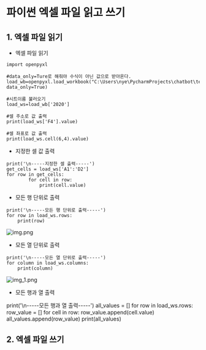 파이썬 엑셀 파일 읽고 쓰기
========================

## 1. 엑셀 파일 읽기

- 엑셀 파일 읽기
````
import openpyxl

#data_only=Ture로 해줘야 수식이 아닌 값으로 받아온다.
load_wb=openpyxl.load_workbook("C:\Users\nye\PycharmProjects\chatbot\test.xlsx", data_only=True)

#시트이름 불러오기
load_ws=load_wb['2020']

#셀 주소로 값 출력
print(load_ws['F4'].value)

#셀 좌표로 값 출력
print(load_ws.cell(6,4).value)
````

- 지정한 셀 값 출력
````
print('\n-----지정한 셀 출력-----')
get_cells = load_ws['A1':'D2']
for row in get_cells:
        for cell in row:
            print(cell.value)
````

- 모든 행 단위로 출력
````
print('\n-----모든 행 단위로 출력-----')
for row in load_ws.rows:
    print(row)
````
![img.png](img.png)

- 모든 열 단위로 출력
````
print('\n-----모든 열 단위로 출력-----')
for column in load_ws.columns:
    print(column)
````

![img_1.png](img_1.png)

- 모든 행과 열 출력

print('\n-----모든 행과 열 출력-----')
all_values = []
for row in load_ws.rows:
    row_value = []
    for cell in row:
        row_value.append(cell.value)
    all_values.append(row_value)
print(all_values)


## 2. 엑셀 파일 쓰기